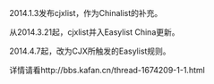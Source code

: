 2014.1.3发布cjxlist，作为Chinalist的补充。

从2014.3.21起，cjxlist并入Easylist China更新。

2014.4.7起，改为CJX所触发的Easylist规则。

详情请看http://bbs.kafan.cn/thread-1674209-1-1.html